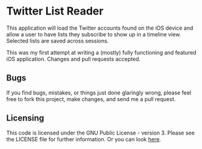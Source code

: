 # Twitter List Reader

This application will load the Twitter accounts found on the iOS device and allow a user to have lists they subscribe to show up in a timeline view. Selected lists are saved across sessions.

This was my first attempt at writing a (mostly) fully functioning and featured iOS application. Changes and pull requests accepted.

## Bugs

If you find bugs, mistakes, or things just done glaringly wrong, please feel free to fork this project, make changes, and send me a pull request.

## Licensing

This code is licensed under the GNU Public License - version 3.  Please see the LICENSE file for further information. Or you can look [here](http://www.gnu.org/licenses/gpl.txt).